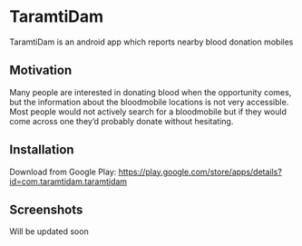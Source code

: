 # TaramtiDam
TaramtiDam is an android app which reports nearby blood donation mobiles

## Motivation
Many people are interested in donating blood when the opportunity comes, but the information about the bloodmobile locations is not very accessible. 
Most people would not actively search for a bloodmobile but if they would come across one they’d probably donate without hesitating.

## Installation
Download from Google Play:
https://play.google.com/store/apps/details?id=com.taramtidam.taramtidam

## Screenshots
Will be updated soon
